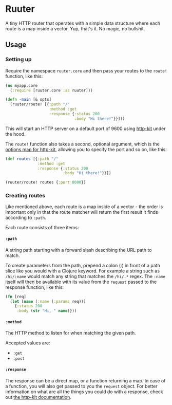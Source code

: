 # Ruuter

A tiny HTTP router that operates with a simple data structure where each route is a map inside a vector. Yup, that's it. No magic, no bullshit. 

## Usage

### Setting up

Require the namespace `ruuter.core` and then pass your routes to the `route!` function, like this:

```clojure
(ns myapp.core
  (:require [ruuter.core :as ruuter]))

(defn -main [& opts]
  (ruuter/route! [{:path "/"
                   :method :get
                   :response {:status 200
                              :body "Hi there!"}}]))
```

This will start an HTTP server on a default port of 9600 using [http-kit](https://github.com/http-kit/http-kit) under the hood.

The `route!` function also takes a second, optional argument, which is the [options map for http-kit](http://http-kit.github.io/http-kit/org.httpkit.server.html#var-run-server), allowing you to specify the port and so on, like this:

```clojure
(def routes [{:path "/"
              :method :get
              :response {:status 200
                         :body "Hi there!"}}])

(ruuter/route! routes {:port 8080})
```

### Creating routes

Like mentioned above, each route is a map inside of a vector - the order is important only in that the route matcher will return the first result it finds according to `:path`. 

Each route consists of three items:

#### `:path`

A string path starting with a forward slash describing the URL path to match. 

To create parameters from the path, prepend a colon (:) in front of a path slice like you would with a Clojure keyword. For example a string such as `/hi/:name` would match any string that matches the `/hi/.*` regex. The `:name` itself will then be available with its value from the `request` passed to the response function, like this:

```clojure
(fn [req]
  (let [name (:name (:params req))]
    {:status 200
     :body (str "Hi, " name)}))
```

#### `:method`

The HTTP method to listen for when matching the given path.

Accepted values are:

- `:get`
- `:post`

#### `:response`

The response can be a direct map, or a function returning a map. In case of a function, you will also get passed to you the `request` object. For better information on what are all the things you could do with a response, check out [the http-kit documentation](https://http-kit.github.io/server.html).
